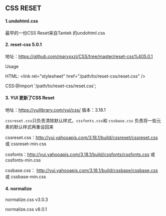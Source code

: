 ## CSS RESET
#### 1.undohtml.css
最早的一份CSS Reset来自Tantek 的undohtml.css
#### 2. reset-css 5.0.1
地址：https://github.com/maryxxzj/CSS/tree/master/reset-css%405.0.1

Usage

HTML:
\<link rel="stylesheet" href="/path/to/reset-css/reset.css" />

CSS:\@import '/path/to/reset-css/reset.css';
#### 3. YUI 更新了CSS Reset
 
 地址：https://yuilibrary.com/yui/css/
 版本：3.18.1
 
`cssreset.css`只负责清除默认样式，`cssfonts.css`和 `cssbase.css` 负责将一些元素的默认样式再重设回来

cssreset.css：http://yui.yahooapis.com/3.18.1/build/cssreset/cssreset.css 或 cssreset-min.css

cssfonts：http://yui.yahooapis.com/3.18.1/build/cssfonts/cssfonts.css 或 cssfonts-min.css

cssbase.css： http://yui.yahooapis.com/3.18.1/build/cssbase/cssbase.css 或 cssbase-min.css

#### 4. normalize
normalize.css v3.0.3

normalize.css v8.0.1

